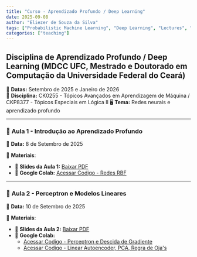 ```yaml
---
title: "Curso - Aprendizado Profundo / Deep Learning"
date: 2025-09-08
author: "Eliezer de Souza da Silva"
tags: ["Probabilistic Machine Learning", "Deep Learning", "Lectures", "Universidade Federal do Ceará"]
categories: ["teaching"]
---
```


## Disciplina de Aprendizado Profundo / Deep Learning (MDCC UFC, Mestrado e Doutorado em Computação da Universidade Federal do Ceará)

📅 **Datas:**  Setembro de 2025 e Janeiro de 2026  
📍 **Disciplina:** CK0255 - Tópicos Avançados em Aprendizagem de Máquina / CKP8377 - Tópicos Especiais em Lógica II
🖥️ **Tema:** Redes neurais e aprendizado profundo

---

### 📌 **Aula 1 - Introdução ao Aprendizado Profundo**  
📅 **Data:** 8 de Setembro de 2025

🔗 **Materiais**:
- 📄 **Slides da Aula 1:** [Baixar PDF](pdf/aula1.pdf)
- 📜 **Google Colab:** [Acessar Codigo - Redes RBF](https://github.com/sereliezer/sereliezer.github.io/blob/master/content/teaching/deeplearning-ufc-2025/ipynb/aula1_rbf.ipynb)

---

### 📌 **Aula 2 - Perceptron e Modelos Lineares**  
📅 **Data:** 10 de Setembro de 2025


🔗 **Materiais**:
- 📄 **Slides da Aula 2:** [Baixar PDF](pdf/aula2.pdf)
- 📜 **Google Colab:**
    - [Acessar Codigo - Perceptron e Descida de Gradiente](https://github.com/sereliezer/sereliezer.github.io/blob/master/content/teaching/deeplearning-ufc-2025/ipynb/aula2_perceptron.ipynb)
    - [Acessar Codigo - Linear Autoencoder, PCA, Regra de Oja's](https://github.com/sereliezer/sereliezer.github.io/blob/master/content/teaching/deeplearning-ufc-2025/ipynb/aula2-unsupervised.ipynb)


